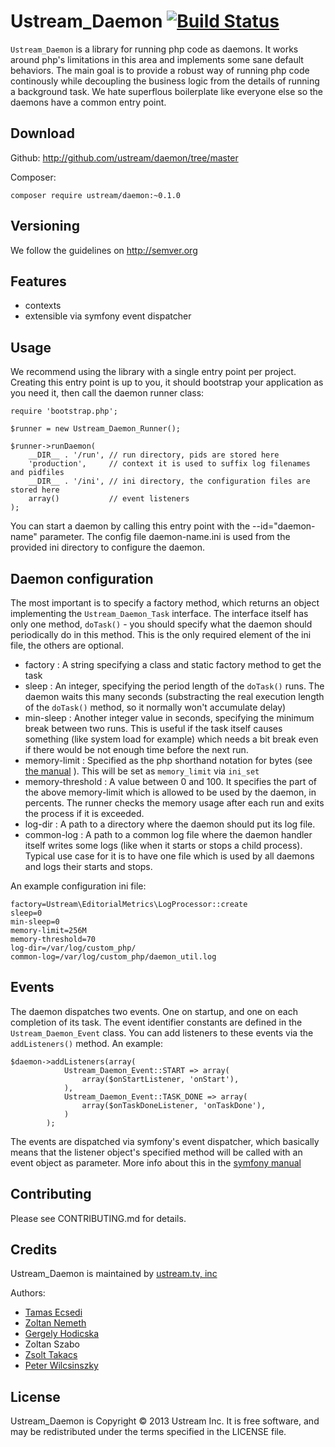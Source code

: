 Ustream_Daemon [![Build Status](https://secure.travis-ci.org/ustream/daemon.png)](http://travis-ci.org/ustream/daemon?branch=master)
============

`Ustream_Daemon` is a library for running php code as daemons. It works around php's limitations in this area and
implements some sane default behaviors. The main goal is to provide a robust way of running php code continously while
decoupling the business logic from the details of running a background task. We hate superflous boilerplate like everyone
else so the daemons have a common entry point.

Download
--------

Github: http://github.com/ustream/daemon/tree/master

Composer:

    composer require ustream/daemon:~0.1.0


Versioning
----------

We follow the guidelines on http://semver.org

Features
--------

* contexts
* extensible via symfony event dispatcher

Usage
-----

We recommend using the library with a single entry point per project. Creating this entry point is up to you, it should
bootstrap your application as you need it, then call the daemon runner class:
```
require 'bootstrap.php';

$runner = new Ustream_Daemon_Runner();

$runner->runDaemon(
	__DIR__ . '/run', // run directory, pids are stored here
	'production',     // context it is used to suffix log filenames and pidfiles
	__DIR__ . '/ini', // ini directory, the configuration files are stored here
	array()           // event listeners
);
```

You can start a daemon by calling this entry point with the --id="daemon-name" parameter. The config file daemon-name.ini is
used from the provided ini directory to configure the daemon.

Daemon configuration
--------------------

The most important is to specify a factory method, which returns an object implementing the `Ustream_Daemon_Task` interface. The interface itself has only one method, `doTask()` - you should specify what the daemon should periodically do in this method. This is the only required element of the ini file, the others are optional.

* factory : A string specifying a class and static factory method to get the task
* sleep : An integer, specifying the period length of the `doTask()` runs. The daemon waits this many seconds (substracting the real execution length of the `doTask()` method, so it normally won't accumulate delay)
* min-sleep : Another integer value in seconds, specifying the minimum break between two runs. This is useful if the task itself causes something (like system load for example) which needs a bit break even if there would be not enough time before the next run.
* memory-limit : Specified as the php shorthand notation for bytes (see [the manual](http://hu1.php.net/manual/en/faq.using.php#faq.using.shorthandbytes) ). This will be set as `memory_limit` via `ini_set`
* memory-threshold : A value between 0 and 100. It specifies the part of the above memory-limit which is allowed to be used by the daemon, in percents. The runner checks the memory usage after each run and exits the process if it is exceeded.
* log-dir : A path to a directory where the daemon should put its log file.
* common-log : A path to a common log file where the daemon handler itself writes some logs (like when it starts or stops a child process). Typical use case for it is to have one file which is used by all daemons and logs their starts and stops.

An example configuration ini file:
```
factory=Ustream\EditorialMetrics\LogProcessor::create
sleep=0
min-sleep=0
memory-limit=256M
memory-threshold=70
log-dir=/var/log/custom_php/
common-log=/var/log/custom_php/daemon_util.log
```

Events
------

The daemon dispatches two events. One on startup, and one on each completion of its task. The event identifier constants are defined in the `Ustream_Daemon_Event` class. You can add listeners to these events via the `addListeners()` method. An example:

```
$daemon->addListeners(array(
			Ustream_Daemon_Event::START => array(
				array($onStartListener, 'onStart'),
			),
			Ustream_Daemon_Event::TASK_DONE => array(
				array($onTaskDoneListener, 'onTaskDone'),
			)
		);
```

The events are dispatched via symfony's event dispatcher, which basically means that the  listener object's specified method will be called with an event object as parameter. More info about this in the [symfony manual](http://symfony.com/doc/current/components/event_dispatcher/introduction.html)

Contributing
------------

Please see CONTRIBUTING.md for details.

Credits
-------

Ustream_Daemon is maintained by [ustream.tv, inc](http://ustream.tv/)

Authors:
* [Tamas Ecsedi](https://github.com/ecsy)
* [Zoltan Nemeth](https://github.com/syntaxerror13)
* [Gergely Hodicska](https://github.com/felho)
* Zoltan Szabo
* [Zsolt Takacs](https://github.com/oker1)
* [Peter Wilcsinszky](https://github.com/pepov)

License
-------

Ustream_Daemon is Copyright © 2013 Ustream Inc. It is free software, and may be redistributed under the terms specified in the LICENSE file.